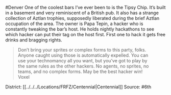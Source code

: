 #Denver 
One of the coolest bars I’ve ever been to is the Tipsy Chip. It’s built in a basement and very reminiscent of a British pub. It also has a strange collection of Aztlan trophies, supposedly liberated during the brief Aztlan occupation of the area. The owner is Papa Tepin, a hacker who is constantly tweaking the bar’s host. He holds nightly hackathons to see which hacker can put their tag on the host first. First one to hack it gets free drinks and bragging rights.  

> Don’t bring your sprites or complex forms to this party, folks.  
	Anyone caught using those is automatically expelled. You can  
	use your technomancy all you want, but you’ve got to play by  
	the same rules as the other hackers. No agents, no sprites, no  
	teams, and no complex forms. May be the best hacker win!  
> Voxel


District: [[../../../Locations/FRFZ/Centennial|Centennial]]
Source: #6th